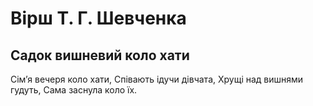 # Вірш Т. Г. Шевченка

## Садок вишневий коло хати

Сім’я вечеря коло хати,
Співають ідучи дівчата,
Хрущі над вишнями гудуть,
Сама заснула коло їх.

